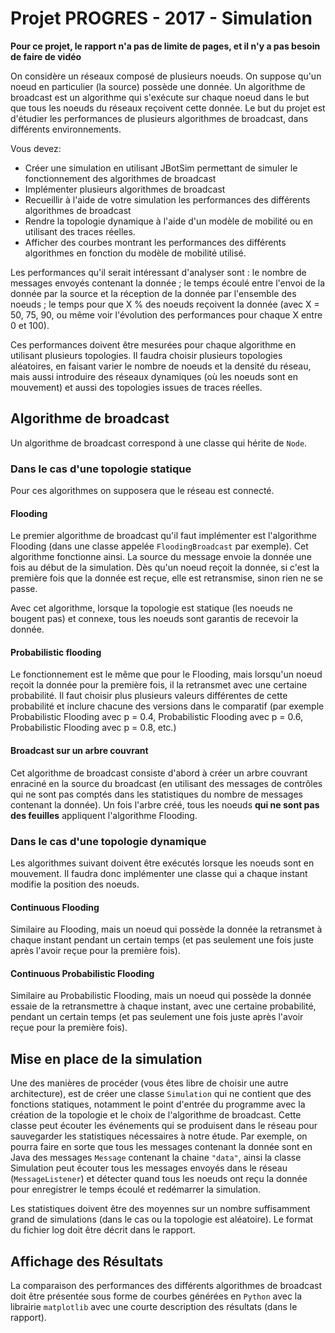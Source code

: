 # Projet PROGRES - 2017 - Simulation

**Pour ce projet, le rapport n'a pas de limite de pages, et il n'y a pas besoin de faire de vidéo**

On considère un réseaux composé de plusieurs noeuds. On suppose qu'un noeud en particulier (la source) possède une donnée. Un algorithme de broadcast est un algorithme qui s'exécute sur chaque noeud dans le but que tous les noeuds du réseaux reçoivent cette donnée. Le but du projet est d'étudier les performances de plusieurs algorithmes de broadcast, dans différents environnements.

Vous devez:
* Créer une simulation en utilisant JBotSim permettant de simuler le fonctionnement des algorithmes de broadcast
* Implémenter plusieurs algorithmes de broadcast
* Recueillir à l'aide de votre simulation les performances des différents algorithmes de broadcast
* Rendre la topologie dynamique à l'aide d'un modèle de mobilité ou en utilisant des traces réelles.
* Afficher des courbes montrant les performances des différents algorithmes en fonction du modèle de mobilité utilisé.

Les performances qu'il serait intéressant d'analyser sont : le nombre de messages envoyés contenant la donnée ; le temps écoulé entre l'envoi  de la donnée par la source et la réception de la donnée par l'ensemble des noeuds ;  le temps pour que X % des noeuds reçoivent la donnée (avec X = 50, 75, 90, ou même voir l'évolution des performances pour chaque X entre 0 et 100).

Ces performances doivent être mesurées pour chaque algorithme en utilisant plusieurs topologies. Il faudra choisir plusieurs topologies aléatoires, en faisant varier le nombre de noeuds et la densité du réseau, mais aussi introduire des réseaux dynamiques (où les noeuds sont en mouvement) et aussi des topologies issues de traces réelles.

## Algorithme de broadcast
Un algorithme de broadcast correspond à une classe qui hérite de `Node`.

### Dans le cas d'une topologie statique
Pour ces algorithmes on supposera que le réseau est connecté.

#### Flooding
Le premier algorithme de broadcast qu'il faut implémenter est l'algorithme Flooding (dans une classe appelée `FloodingBroadcast` par exemple).
Cet algorithme fonctionne ainsi. La source du message envoie la donnée une fois au début de la simulation.
Dès qu'un noeud reçoit la donnée, si c'est la première fois que la donnée est reçue, elle est retransmise, sinon rien ne se passe.

Avec cet algorithme, lorsque la topologie est statique (les noeuds ne bougent pas) et connexe, tous les noeuds sont garantis de recevoir la donnée.

#### Probabilistic flooding
Le fonctionnement est le même que pour le Flooding, mais lorsqu'un noeud reçoit la donnée pour la première fois, il la retransmet avec une certaine probabilité.
Il faut choisir plus plusieurs valeurs différentes de cette probabilité et inclure chacune des versions dans le comparatif (par exemple Probabilistic Flooding avec p = 0.4,  Probabilistic Flooding avec p = 0.6,  Probabilistic Flooding avec p = 0.8, etc.)
#### Broadcast sur un arbre couvrant
Cet algorithme de broadcast consiste d'abord à  créer un arbre couvrant enraciné en la source du broadcast (en utilisant des messages de contrôles qui ne sont pas comptés dans les statistiques du nombre de messages contenant la donnée). Un fois l'arbre créé, tous les noeuds **qui ne sont pas des feuilles** appliquent l'algorithme Flooding.

### Dans le cas d'une topologie dynamique
Les algorithmes suivant doivent être exécutés lorsque les noeuds sont en mouvement. Il faudra donc implémenter une classe qui a chaque instant modifie la position des noeuds.

#### Continuous Flooding
Similaire au Flooding, mais un noeud qui possède la donnée la retransmet à chaque instant pendant un certain temps (et pas seulement une fois juste après l'avoir reçue pour la première fois).

#### Continuous Probabilistic Flooding
Similaire au Probabilistic Flooding, mais un noeud qui possède la donnée essaie de la retransmettre à chaque instant, avec une certaine probabilité, pendant un certain temps (et pas seulement une fois juste après l'avoir reçue pour la première fois).

## Mise en place de la simulation

Une des manières de procéder (vous êtes libre de choisir une autre architecture), est de créer une classe `Simulation` qui ne contient que des fonctions statiques, notamment le point d'entrée du programme avec la création de la topologie et le choix de l'algorithme de broadcast.
Cette classe peut écouter les événements qui se produisent dans le réseau pour sauvegarder les statistiques nécessaires à notre étude. Par exemple, on pourra faire en sorte que tous les messages contenant la donnée sont en Java des messages `Message` contenant la chaine `"data"`, ainsi la classe Simulation peut écouter tous les messages envoyés dans le réseau (`MessageListener`) et détecter quand tous les noeuds ont reçu la donnée pour enregistrer le temps écoulé et redémarrer la simulation.

Les statistiques doivent être des moyennes sur un nombre suffisamment grand de simulations (dans le cas ou la topologie est aléatoire). Le format du fichier log doit être décrit dans le rapport.

## Affichage des Résultats
La comparaison des performances des différents algorithmes de broadcast doit être présentée sous forme de courbes générées en `Python` avec la librairie `matplotlib` avec une courte description des résultats (dans le rapport).
